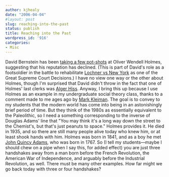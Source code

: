 ```yaml
---
author: kjhealy
date: "2006-04-04"
#layout: post
slug: reaching-into-the-past
status: publish
title: Reaching into the Past
wordpress_id: '916'
categories:
- Misc
---
```


David Bernstein has been [taking a few pot-shots](http://www.volokh.com/archives/archive_2006_04_02-2006_04_08.shtml#1144185824) at Oliver Wendell Holmes, suggesting that his reputation has declined. (This is part of David's role as a footsoldier in the battle to rehabilitate [Lochner vs New York](http://en.wikipedia.org/wiki/Lochner_v._New_York) as one of the Great Supreme Court Decisions.) I have no view one way or the other about Holmes, though I'm surprised that David didn't throw in the fact that one of Holmes' last clerks was [Alger Hiss](http://en.wikipedia.org/wiki/Alger_Hiss). Anyway, I bring this up because I use Holmes as an example in my undergraduate social theory class, thanks to a comment made to me ages ago by [Mark Kleiman](http://www.markarkleiman.com/). The goal is to convey to my students that the modern world has come into being in an astonishingly brief period of time. But they think of the 1980s as essentially equivalent to the Paleolithic, so I need a something corresponding to the inverse of Douglas Adams' line that "You may think it's a long way down the street to the Chemist's, but that's just peanuts to space." Holmes provides it. He died in 1935, and so there are still many people alive today who knew him, or at least shook hands with him. Holmes was born in 1841, and as a boy he met [John Quincy Adams](http://en.wikipedia.org/wiki/John_Quincy_Adams), who was born in 1767. So (I tell my students—maybe I should chew on a pipe when I say this, for added effect) you are just three handshakes away from a man born before the French Revolution, the American War of Independence, and arguably before the Industrial Revolution, as well. There must be many other examples. How far might we go back today with three or four handshakes?
